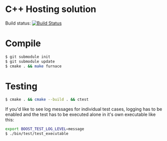 # C++ Hosting solution

Build status: [![Build Status](https://travis-ci.org/Skarlso/furnace.svg?branch=master)](https://travis-ci.org/Skarlso/furnace)

# Compile

```bash
$ git submodule init
$ git submodule update
$ cmake . && make furnace
```

# Testing

```bash
$ cmake . && cmake --build . && ctest
```

If you'd like to see log messages for individual test cases, logging has to be enabled and
the test has to be executed alone in it's own executable like this:

```bash
export BOOST_TEST_LOG_LEVEL=message
$ ./bin/test/test_executable
```
